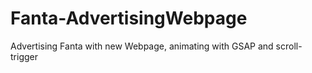 # Fanta-AdvertisingWebpage
Advertising Fanta with new Webpage, animating with GSAP and scroll-trigger
